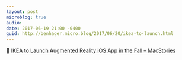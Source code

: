 ```yaml
---
layout: post
microblog: true
audio: 
date: 2017-06-19 21:00 -0400
guid: http://benhager.micro.blog/2017/06/20/ikea-to-launch.html
---
```

📱 [IKEA to Launch Augmented Reality iOS App in the Fall – MacStories](https://www.macstories.net/linked/ikea-to-launch-augmented-reality-ios-app-in-the-fall/)

